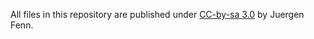 All files in this repository are published under [CC-by-sa 3.0](https://creativecommons.org/licenses/by-sa/3.0/legalcode) by Juergen Fenn.